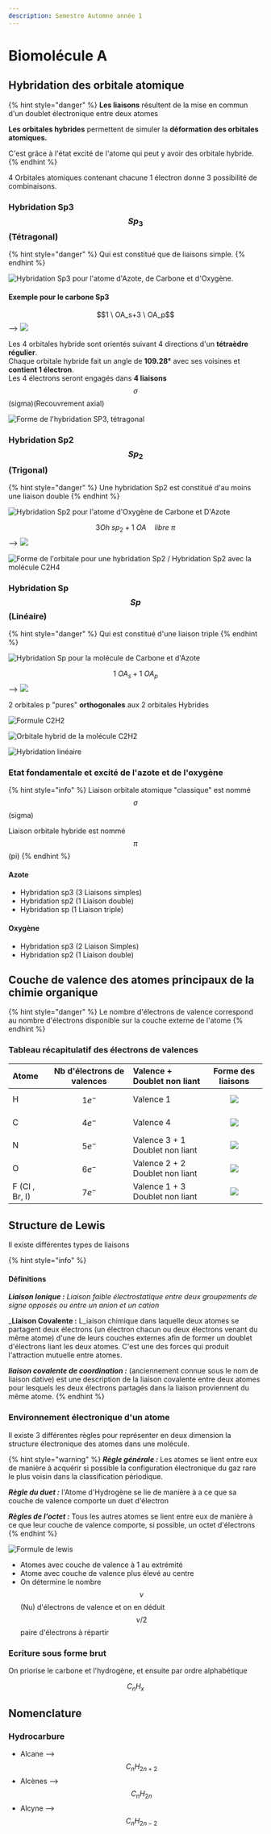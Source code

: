 ```yaml
---
description: Semestre Automne année 1
---
```


# Biomolécule A

## Hybridation des orbitale atomique

{% hint style="danger" %}
**Les liaisons** résultent de la mise en commun d'un doublet électronique entre deux atomes

**Les orbitales hybrides** permettent de simuler la **déformation des orbitales atomiques.**

C'est grâce à l'état excité de l'atome qui peut y avoir des orbitale hybride.
{% endhint %}

4 Orbitales atomiques contenant chacune 1 électron donne 3 possibilité de combinaisons.

### Hybridation Sp3 $$Sp_3$$ \(Tétragonal\)

{% hint style="danger" %}
Qui est constitué que de liaisons simple.
{% endhint %}

![Hybridation Sp3 pour l&apos;atome d&apos;Azote, de Carbone et d&apos;Oxyg&#xE8;ne.](../.gitbook/assets/moleculesp3.jpg)

#### Exemple pour le carbone Sp3

$$1 \ OA_s+3 \ OA_p$$ --&gt; ![](../.gitbook/assets/hybridationsp3.jpg) 

Les 4 orbitales hybride sont orientés suivant 4 directions d'un **tétraèdre régulier**.   
Chaque orbitale hybride fait un angle de **109.28°** avec ses voisines et **contient 1 électron**.  
Les 4 électrons seront engagés dans **4 liaisons** $$\sigma$$\(sigma\)\(Recouvrement axial\)

![Forme de l&apos;hybridation SP3, t&#xE9;tragonal](../.gitbook/assets/tetragonal-sp3.png)

### Hybridation Sp2 $$Sp_2$$ \(Trigonal\)

{% hint style="danger" %}
Une hybridation Sp2 est constitué d'au moins une liaison double 
{% endhint %}

![Hybridation Sp2 pour l&apos;atome d&apos;Oxyg&#xE8;ne de Carbone et D&apos;Azote](../.gitbook/assets/hybridationsp2.png)

$$3Oh \ sp_2 + 1 \ OA \quad libre \ \pi$$ --&gt; ![](../.gitbook/assets/hybridationsp2.jpg) 

![Forme de l&apos;orbitale pour une hybridation Sp2 / Hybridation Sp2 avec la mol&#xE9;cule C2H4](../.gitbook/assets/sans-titre.jpg)

### Hybridation Sp $$Sp$$ \(Linéaire\)

{% hint style="danger" %}
Qui est constitué d'une liaison triple
{% endhint %}

![Hybridation Sp pour la mol&#xE9;cule de Carbone et d&apos;Azote](../.gitbook/assets/moleculesp.jpg)

$$1 \ OA_s + 1\ OA_p$$ --&gt; ![](../.gitbook/assets/hybridation-sp.jpg) 

2 orbitales p "pures" **orthogonales** aux 2 orbitales Hybrides

![Formule C2H2](../.gitbook/assets/c2h2-formules.png)

![Orbitale hybrid de la mol&#xE9;cule C2H2](../.gitbook/assets/c2h2-hybridation.jpg)

![Hybridation lin&#xE9;aire](../.gitbook/assets/hybridation-lineaire.png)

### Etat fondamentale et excité de l'azote et de l'oxygène

{% hint style="info" %}
Liaison orbitale atomique "classique" est nommé $$\sigma$$ \(sigma\)

Liaison orbitale hybride est nommé $$\pi$$ \(pi\)
{% endhint %}

#### Azote

* Hybridation sp3 \(3 Liaisons simples\)
* Hybridation sp2 \(1 Liaison double\)
* Hybridation sp \(1 Liaison triple\)

#### Oxygène

* Hybridation sp3 \(2 Liaison Simples\)
* Hybridation sp2 \(1 Liaison double\)

## Couche de valence des atomes principaux de la chimie organique

{% hint style="danger" %}
Le nombre d'électrons de valence correspond au nombre d'électrons disponible sur la couche externe de l'atome
{% endhint %}

### Tableau récapitulatif des électrons de valences

| Atome | Nb d'électrons  de valences | Valence + Doublet non liant | Forme des liaisons |
| :--- | :---: | :--- | :---: |
| H | $$1e^-$$  | Valence 1 |  ![](../.gitbook/assets/hydrogenevalence-l.jpg)  |
| C | $$4e^-$$  | Valence 4 | ![](../.gitbook/assets/carbonvalence.jpg)  |
| N | $$5e^-$$  | Valence 3 + 1 Doublet  non liant | ![](../.gitbook/assets/azotevalence.jpg)  |
| O | $$6e^-$$  | Valence 2 + 2 Doublet  non liant | ![](../.gitbook/assets/oxygenevalence.jpg)  |
| F \(Cl , Br, I\) | $$7e^-$$  | Valence 1 + 3 Doublet  non liant | ![](../.gitbook/assets/bromevalence.jpg)  |

## Structure de Lewis

Il existe différentes types de liaisons

{% hint style="info" %}
#### Définitions

_**Liaison Ionique :**  Liaison faible électrostatique entre deux groupements de signe opposés ou entre un anion et un cation_

_**Liaison Covalente :** L_iaison chimique dans laquelle deux atomes se partagent deux électrons \(un électron chacun ou deux électrons venant du même atome\) d'une de leurs couches externes afin de former un doublet d'électrons liant les deux atomes. C'est une des forces qui produit l'attraction mutuelle entre atomes.

_**liaison covalente de coordination :**_ \(anciennement connue sous le nom de liaison dative\) est une description de la liaison covalente entre deux atomes pour lesquels les deux électrons partagés dans la liaison proviennent du même atome.
{% endhint %}

### Environnement électronique d'un atome

Il existe 3 différentes règles pour représenter en deux dimension la structure électronique des atomes dans une molécule.

{% hint style="warning" %}
_**Règle générale :**_ Les atomes se lient entre eux de manière à acquérir si possible la configuration électronique du gaz rare le plus voisin dans la classification périodique.

_**Règle du duet :**_ l'Atome d'Hydrogène se lie de manière à a ce que sa couche de valence comporte un duet d'électron

_**Règles de l'octet :**_ Tous les autres atomes se lient entre eux de manière à ce que leur couche de valence comporte, si possible, un octet d'électrons
{% endhint %}

![Formule de lewis](../.gitbook/assets/formuledelewis.jpg)

* Atomes avec couche de valence à 1 au extrémité
* Atome avec couche de valence plus élevé au centre
* On détermine le nombre $$\nu $$ \(Nu\) d'électrons de valence et on en déduit $$\nu/2$$ paire d'électrons à répartir

### Ecriture sous forme brut

On priorise le carbone et l'hydrogène, et ensuite par ordre alphabétique

$$C_n H_x$$ 

## Nomenclature

### Hydrocarbure

* Alcane    --&gt; $$C_nH_{2n+2}$$ 
* Alcènes  --&gt; $$C_nH_{2n}$$ 
* Alcyne    --&gt; $$C_nH_{2n-2}$$ 



